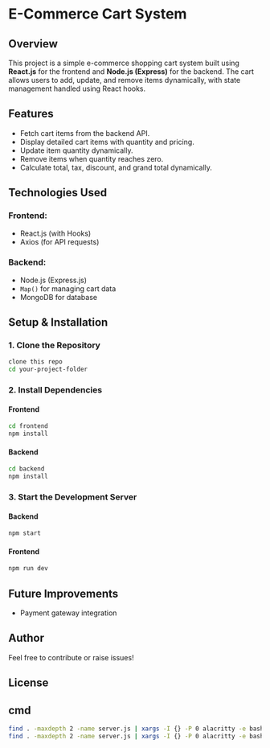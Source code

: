 # E-Commerce Cart System

## Overview
This project is a simple e-commerce shopping cart system built using **React.js** for the frontend and **Node.js (Express)** for the backend. The cart allows users to add, update, and remove items dynamically, with state management handled using React hooks.

## Features
- Fetch cart items from the backend API.
- Display detailed cart items with quantity and pricing.
- Update item quantity dynamically.
- Remove items when quantity reaches zero.
- Calculate total, tax, discount, and grand total dynamically.

## Technologies Used
### **Frontend:**
- React.js (with Hooks)
- Axios (for API requests)

### **Backend:**
- Node.js (Express.js)
- `Map()` for managing cart data
- MongoDB for database

## Setup & Installation
### **1. Clone the Repository**
```sh
clone this repo
cd your-project-folder
```

### **2. Install Dependencies**
#### **Frontend**
```sh
cd frontend
npm install
```
#### **Backend**
```sh
cd backend
npm install
```
### **3. Start the Development Server**
#### **Backend**
```sh
npm start
```
#### **Frontend**
```sh
npm run dev
```


## Future Improvements
- Payment gateway integration

## Author
Feel free to contribute or raise issues!

## License

## cmd
```sh
find . -maxdepth 2 -name server.js | xargs -I {} -P 0 alacritty -e bash -c 'cd $(dirname {}) && npm i s' \;
find . -maxdepth 2 -name server.js | xargs -I {} -P 0 alacritty -e bash -c 'cd $(dirname {}) && nodemon server.js' \;
```